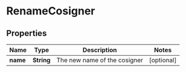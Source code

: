 

# RenameCosigner


## Properties

| Name | Type | Description | Notes |
|------------ | ------------- | ------------- | -------------|
|**name** | **String** | The new name of the cosigner |  [optional] |



